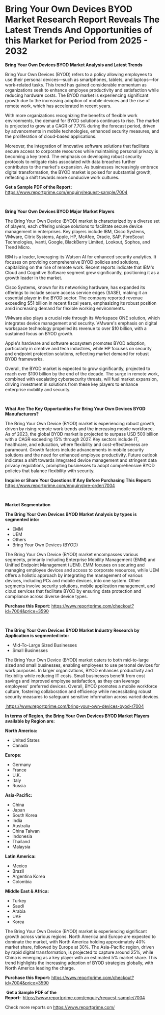 <p><h1>Bring Your Own Devices BYOD Market Research Report Reveals The Latest Trends And Opportunities of this Market for Period from 2025 - 2032</h1></p><p><strong>Bring Your Own Devices BYOD Market Analysis and Latest Trends</strong></p>
<p><p>Bring Your Own Devices (BYOD) refers to a policy allowing employees to use their personal devices—such as smartphones, tablets, and laptops—for work-related tasks. This trend has gained considerable momentum as organizations seek to enhance employee productivity and satisfaction while reducing hardware costs. The BYOD market is experiencing significant growth due to the increasing adoption of mobile devices and the rise of remote work, which has accelerated in recent years.</p><p>With more organizations recognizing the benefits of flexible work environments, the demand for BYOD solutions continues to rise. The market is projected to grow at a CAGR of 7.70% during the forecast period, driven by advancements in mobile technologies, enhanced security measures, and the proliferation of cloud-based applications. </p><p>Moreover, the integration of innovative software solutions that facilitate secure access to corporate resources while maintaining personal privacy is becoming a key trend. The emphasis on developing robust security protocols to mitigate risks associated with data breaches further contributes to the market's expansion. As businesses increasingly embrace digital transformation, the BYOD market is poised for substantial growth, reflecting a shift towards more conducive work cultures.</p></p>
<p><strong>Get a Sample PDF of the Report:&nbsp;</strong> <a href="https://www.reportprime.com/enquiry/request-sample/7004?utm_campaign=3546&utm_medium=2&utm_source=Github&utm_content=ia&utm_term=19032025&utm_id=bring-your-own-devices-byod">https://www.reportprime.com/enquiry/request-sample/7004</a></p>
<p>&nbsp;</p>
<p><strong>Bring Your Own Devices BYOD Major Market Players</strong></p>
<p><p>The Bring Your Own Device (BYOD) market is characterized by a diverse set of players, each offering unique solutions to facilitate secure device management in enterprises. Key players include IBM, Cisco Systems, VMware, Citrix Systems, Apple, HP, McAfee, Oracle, SAP, ForeScout Technologies, Ivanti, Google, BlackBerry Limited, Lookout, Sophos, and Trend Micro.</p><p>IBM is a leader, leveraging its Watson AI for enhanced security analytics. It focuses on providing comprehensive BYOD policies and solutions, capitalizing on the rise of remote work. Recent reports indicate that IBM's Cloud and Cognitive Software segment grew significantly, positioning it as a growth leader in the market.</p><p>Cisco Systems, known for its networking hardware, has expanded its offerings to include secure access service edges (SASE), making it an essential player in the BYOD sector. The company reported revenue exceeding $51 billion in recent fiscal years, emphasizing its robust position amid increasing demand for flexible working environments.</p><p>VMware also plays a crucial role through its Workspace ONE solution, which integrates device management and security. VMware's emphasis on digital workspace technology propelled its revenue to over $10 billion, with a sustained focus on BYOD growth.</p><p>Apple's hardware and software ecosystem promotes BYOD adoption, particularly in creative and tech industries, while HP focuses on security and endpoint protection solutions, reflecting market demand for robust BYOD frameworks.</p><p>Overall, the BYOD market is expected to grow significantly, projected to reach over $100 billion by the end of the decade. The surge in remote work, combined with escalating cybersecurity threats, will fuel market expansion, driving investment in solutions from these key players to enhance enterprise mobility and security.</p></p>
<p>&nbsp;</p>
<p><strong>What Are The Key Opportunities For Bring Your Own Devices BYOD Manufacturers?</strong></p>
<p><p>The Bring Your Own Device (BYOD) market is experiencing robust growth, driven by rising remote work trends and the increasing mobile workforce. As of 2023, the global BYOD market is projected to surpass USD 500 billion with a CAGR exceeding 15% through 2027. Key sectors include IT, healthcare, and education, where flexibility and cost-effectiveness are paramount. Growth factors include advancements in mobile security solutions and the need for enhanced employee productivity. Future outlook indicates a shift towards integrated device management and stringent data privacy regulations, prompting businesses to adopt comprehensive BYOD policies that balance flexibility with security.</p></p>
<p><strong>Inquire or Share Your Questions If Any Before Purchasing This Report:</strong> <a href="https://www.reportprime.com/enquiry/pre-order/7004?utm_campaign=3546&utm_medium=2&utm_source=Github&utm_content=ia&utm_term=19032025&utm_id=bring-your-own-devices-byod">https://www.reportprime.com/enquiry/pre-order/7004</a></p>
<p>&nbsp;</p>
<p><strong>Market Segmentation</strong></p>
<p><strong>The Bring Your Own Devices BYOD Market Analysis by types is segmented into:</strong></p>
<p><ul><li>EMM</li><li>UEM</li><li>Others</li><li>Bring Your Own Devices (BYOD)</li></ul></p>
<p><p>The Bring Your Own Device (BYOD) market encompasses various segments, primarily including Enterprise Mobility Management (EMM) and Unified Endpoint Management (UEM). EMM focuses on securing and managing employee devices and access to corporate resources, while UEM offers a holistic approach by integrating the management of various devices, including PCs and mobile devices, into one system. Other segments involve security solutions, mobile application management, and cloud services that facilitate BYOD by ensuring data protection and compliance across diverse device types.</p></p>
<p><strong>Purchase this Report:&nbsp;</strong><a href="https://www.reportprime.com/checkout?id=7004&price=3590&utm_campaign=3546&utm_medium=2&utm_source=Github&utm_content=ia&utm_term=19032025&utm_id=bring-your-own-devices-byod">https://www.reportprime.com/checkout?id=7004&price=3590</a></p>
<p>&nbsp;</p>
<p><strong>The Bring Your Own Devices BYOD Market Industry Research by Application is segmented into:</strong></p>
<p><ul><li>Mid-To-Large Sized Businesses</li><li>Small Businesses</li></ul></p>
<p><p>The Bring Your Own Device (BYOD) market caters to both mid-to-large sized and small businesses, enabling employees to use personal devices for work purposes. In larger organizations, BYOD enhances productivity and flexibility while reducing IT costs. Small businesses benefit from cost savings and improved employee satisfaction, as they can leverage employees' preferred devices. Overall, BYOD promotes a mobile workforce culture, fostering collaboration and efficiency while necessitating robust security measures to safeguard sensitive information across varied devices.</p></p>
<p><a href="https://www.reportprime.com/bring-your-own-devices-byod-r7004?utm_campaign=3546&utm_medium=2&utm_source=Github&utm_content=ia&utm_term=19032025&utm_id=bring-your-own-devices-byod">&nbsp;https://www.reportprime.com/bring-your-own-devices-byod-r7004</a></p>
<p><strong>In terms of Region, the Bring Your Own Devices BYOD Market Players available by Region are:</strong></p>
<p>
    <p> <strong> North America: </strong>
        <ul>
            <li>United States</li>
            <li>Canada</li>
        </ul>
        </p> 
    <p> <strong> Europe: </strong>
        <ul>
            <li>Germany</li>
            <li>France</li>
            <li>U.K.</li>
            <li>Italy</li>
            <li>Russia</li>
        </ul>
        </p> 
    <p> <strong> Asia-Pacific: </strong>
        <ul>
            <li>China</li>
            <li>Japan</li>
            <li>South Korea</li>
            <li>India</li>
            <li>Australia</li>
            <li>China Taiwan</li>
            <li>Indonesia</li>
            <li>Thailand</li>
            <li>Malaysia</li>
        </ul>
        </p> 
    <p> <strong> Latin America: </strong>
        <ul>
            <li>Mexico</li>
            <li>Brazil</li>
            <li>Argentina Korea</li>
            <li>Colombia</li>
        </ul>
        </p> 
    <p> <strong> Middle East & Africa: </strong>
        <ul>
            <li>Turkey</li>
            <li>Saudi</li>
            <li>Arabia</li>
            <li>UAE</li>
            <li>Korea</li>
        </ul>
    </p>
    </p>
<p><p>The Bring Your Own Device (BYOD) market is experiencing significant growth across various regions. North America and Europe are expected to dominate the market, with North America holding approximately 40% market share, followed by Europe at 30%. The Asia-Pacific region, driven by rapid digital transformation, is projected to capture around 25%, while China is emerging as a key player with an estimated 5% market share. This trend highlights the increasing adoption of BYOD strategies globally, with North America leading the charge.</p></p>
<p><strong>Purchase this Report: </strong><a href="https://www.reportprime.com/checkout?id=7004&price=3590&utm_campaign=3546&utm_medium=2&utm_source=Github&utm_content=ia&utm_term=19032025&utm_id=bring-your-own-devices-byod">https://www.reportprime.com/checkout?id=7004&price=3590</a></p>
<p>&nbsp;<strong>Get a Sample PDF of the Report:&nbsp;&nbsp;</strong><a href="https://www.reportprime.com/enquiry/request-sample/7004?utm_campaign=3546&utm_medium=2&utm_source=Github&utm_content=ia&utm_term=19032025&utm_id=bring-your-own-devices-byod">https://www.reportprime.com/enquiry/request-sample/7004</a></p>
<p><strong></strong></p>
<p>Check more reports on <a href="https://www.reportprime.com/?utm_campaign=3546&utm_medium=2&utm_source=Github&utm_content=ia&utm_term=19032025&utm_id=bring-your-own-devices-byod">https://www.reportprime.com/</a></p>